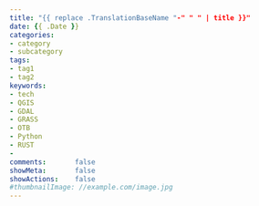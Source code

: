 ```yaml
---
title: "{{ replace .TranslationBaseName "-" " " | title }}"
date: {{ .Date }}
categories:
- category
- subcategory
tags:
- tag1
- tag2
keywords:
- tech
- QGIS
- GDAL
- GRASS
- OTB
- Python
- RUST
- 
comments:       false
showMeta:       false
showActions:    false
#thumbnailImage: //example.com/image.jpg
---
```


